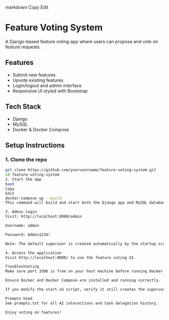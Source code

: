 markdown
Copy
Edit
# Feature Voting System

A Django-based feature voting app where users can propose and vote on feature requests.

## Features
- Submit new features
- Upvote existing features
- Login/logout and admin interface
- Responsive UI styled with Bootstrap

## Tech Stack
- Django
- MySQL
- Docker & Docker Compose

## Setup Instructions

### 1. Clone the repo
```bash
git clone https://github.com/yourusername/feature-voting-system.git
cd feature-voting-system
2. Start the app
bash
Copy
Edit
docker-compose up --build
This command will build and start both the Django app and MySQL database. It also runs migrations and creates the default superuser.

3. Admin Login
Visit: http://localhost:8000/admin

Username: admin

Password: Admin1234!

Note: The default superuser is created automatically by the startup script inside the Docker container.

4. Access the application
Visit http://localhost:8000/ to use the feature voting UI.

Troubleshooting
Make sure port 3306 is free on your host machine before running Docker.

Ensure Docker and Docker Compose are installed and running correctly.

If you modify the start.sh script, verify it still creates the superuser and runs migrations properly.

Prompts Used
See prompts.txt for all AI interactions and task delegation history.

Enjoy voting on features!
